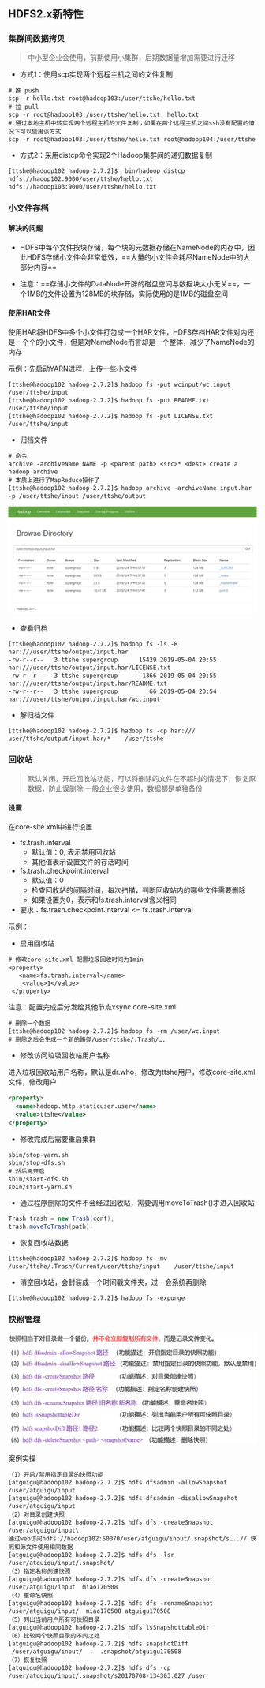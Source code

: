 ## HDFS2.x新特性



### 集群间数据拷贝

> 中小型企业会使用，前期使用小集群，后期数据量增加需要进行迁移

- 方式1：使用scp实现两个远程主机之间的文件复制

```shell
# 推 push
scp -r hello.txt root@hadoop103:/user/ttshe/hello.txt		
# 拉 pull
scp -r root@hadoop103:/user/ttshe/hello.txt  hello.txt
# 通过本地主机中转实现两个远程主机的文件复制；如果在两个远程主机之间ssh没有配置的情况下可以使用该方式
scp -r root@hadoop103:/user/ttshe/hello.txt root@hadoop104:/user/ttshe   
```



- 方式2：采用distcp命令实现2个Hadoop集群间的递归数据复制

```shell
[ttshe@hadoop102 hadoop-2.7.2]$  bin/hadoop distcp
hdfs://haoop102:9000/user/ttshe/hello.txt hdfs://hadoop103:9000/user/ttshe/hello.txt
```



### 小文件存档

#### 解决的问题

- HDFS中每个文件按块存储，每个块的元数据存储在NameNode的内存中，因此HDFS存储小文件会非常低效，==大量的小文件会耗尽NameNode中的大部分内存==

- 注意：==存储小文件的DataNode开辟的磁盘空间与数据块大小无关==，一个1MB的文件设置为128MB的块存储，实际使用的是1MB的磁盘空间



#### 使用HAR文件

使用HAR将HDFS中多个小文件打包成一个HAR文件，HDFS存档HAR文件对内还是一个个的小文件，但是对NameNode而言却是一个整体，减少了NameNode的内存

示例：先启动YARN进程，上传一些小文件

```shell
[ttshe@hadoop102 hadoop-2.7.2]$ hadoop fs -put wcinput/wc.input /user/ttshe/input
[ttshe@hadoop102 hadoop-2.7.2]$ hadoop fs -put README.txt /user/ttshe/input
[ttshe@hadoop102 hadoop-2.7.2]$ hadoop fs -put LICENSE.txt /user/ttshe/input
```

- 归档文件

```shell
# 命令
archive -archiveName NAME -p <parent path> <src>* <dest> create a hadoop archive
# 本质上进行了MapReduce操作了
[ttshe@hadoop102 hadoop-2.7.2]$ hadoop archive -archiveName input.har -p /user/ttshe/input /user/ttshe/output
```

![1556974736178](img/hadoop/03.hdfs19.png)

- 查看归档

```shell
[ttshe@hadoop102 hadoop-2.7.2]$ hadoop fs -ls -R har:///user/ttshe/output/input.har
-rw-r--r--   3 ttshe supergroup      15429 2019-05-04 20:55 har:///user/ttshe/output/input.har/LICENSE.txt
-rw-r--r--   3 ttshe supergroup       1366 2019-05-04 20:55 har:///user/ttshe/output/input.har/README.txt
-rw-r--r--   3 ttshe supergroup         66 2019-05-04 20:54 har:///user/ttshe/output/input.har/wc.input
```

- 解归档文件

```shell
[ttshe@hadoop102 hadoop-2.7.2]$ hadoop fs -cp har:/// user/ttshe/output/input.har/*    /user/ttshe
```



### 回收站

> 默认关闭，开启回收站功能，可以将删除的文件在不超时的情况下，恢复原数据，防止误删除
> 一般企业很少使用，数据都是单独备份

#### 设置

在core-site.xml中进行设置

- fs.trash.interval
  - 默认值：0, 表示禁用回收站
  - 其他值表示设置文件的存活时间
- fs.trash.checkpoint.interval
  - 默认值：0
  - 检查回收站的间隔时间，每次扫描，判断回收站内的哪些文件需要删除
  - 如果设置为0，表示和fs.trash.interval含义相同
- 要求：fs.trash.checkpoint.interval <= fs.trash.interval



示例：

- 启用回收站

```shell
# 修改core-site.xml 配置垃圾回收时间为1min
<property>
   <name>fs.trash.interval</name>
	<value>1</value>
 </property>
```

注意：配置完成后分发给其他节点xsync core-site.xml

```shell
# 删除一个数据
[ttshe@hadoop102 hadoop-2.7.2]$ hadoop fs -rm /user/wc.input
# 删除之后会生成一个新的路径/user/ttshe/.Trash/….
```

- 修改访问垃圾回收站用户名称

进入垃圾回收站用户名称，默认是dr.who，修改为ttshe用户，修改core-site.xml文件，修改用户

```xml
<property>
  <name>hadoop.http.staticuser.user</name>
  <value>ttshe</value>
</property>
```

- 修改完成后需要重启集群

```shell
sbin/stop-yarn.sh
sbin/stop-dfs.sh
# 然后再开启
sbin/start-dfs.sh
sbin/start-yarn.sh
```

- 通过程序删除的文件不会经过回收站，需要调用moveToTrash()才进入回收站

```java
Trash trash = new Trash(conf);
trash.moveToTrash(path);
```

- 恢复回收站数据

```shell
[ttshe@hadoop102 hadoop-2.7.2]$ hadoop fs -mv
/user/ttshe/.Trash/Current/user/ttshe/input    /user/ttshe/input
```

- 清空回收站，会封装成一个时间戳文件夹，过一会系统再删除

```shell
[ttshe@hadoop102 hadoop-2.7.2]$ hadoop fs -expunge
```



### 快照管理

![1556977195068](img/hadoop/03.hdfs20.png)



案例实操

```shell
（1）开启/禁用指定目录的快照功能
[atguigu@hadoop102 hadoop-2.7.2]$ hdfs dfsadmin -allowSnapshot /user/atguigu/input
[atguigu@hadoop102 hadoop-2.7.2]$ hdfs dfsadmin -disallowSnapshot /user/atguigu/input
（2）对目录创建快照
[atguigu@hadoop102 hadoop-2.7.2]$ hdfs dfs -createSnapshot /user/atguigu/input\
通过web访问hdfs://hadoop102:50070/user/atguigu/input/.snapshot/s…..// 快照和源文件使用相同数据
[atguigu@hadoop102 hadoop-2.7.2]$ hdfs dfs -lsr /user/atguigu/input/.snapshot/
（3）指定名称创建快照
[atguigu@hadoop102 hadoop-2.7.2]$ hdfs dfs -createSnapshot /user/atguigu/input  miao170508
（4）重命名快照
[atguigu@hadoop102 hadoop-2.7.2]$ hdfs dfs -renameSnapshot /user/atguigu/input/  miao170508 atguigu170508
（5）列出当前用户所有可快照目录
[atguigu@hadoop102 hadoop-2.7.2]$ hdfs lsSnapshottableDir
（6）比较两个快照目录的不同之处
[atguigu@hadoop102 hadoop-2.7.2]$ hdfs snapshotDiff
 /user/atguigu/input/  .  .snapshot/atguigu170508	
（7）恢复快照
[atguigu@hadoop102 hadoop-2.7.2]$ hdfs dfs -cp
/user/atguigu/input/.snapshot/s20170708-134303.027 /user
```